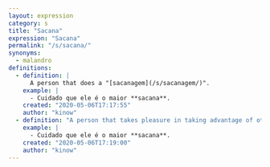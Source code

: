 ```yaml
---
layout: expression
category: s
title: "Sacana"
expression: "Sacana"
permalink: "/s/sacana/"
synonyms:
  - malandro
definitions:
  - definition: |
      A person that does a "[sacanagem](/s/sacanagem/)".
    example: |
      - Cuidado que ele é o maior **sacana**.
    created: "2020-05-06T17:17:55"
    author: "kinow"
  - definition: "A person that takes pleasure in taking advantage of others."
    example: |
      - Cuidado que ele é o maior **sacana**.
    created: "2020-05-06T17:19:00"
    author: "kinow"
---
```

